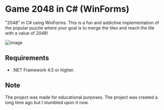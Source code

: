 # Game 2048 in C# (WinForms)

"2048" in C# using WinForms. This is a fun and addictive implementation of the popular puzzle where your goal is to merge the tiles and reach the tile with a value of 2048!

![image](https://github.com/HatoryHanzo182/2048/assets/55142468/acfd1811-2012-406a-b2ba-a9c64e0768fd)

## Requirements

- .NET Framework 4.5 or higher.

## Note
The project was made for educational purposes.
The project was created a long time ago but I stumbled upon it now.

